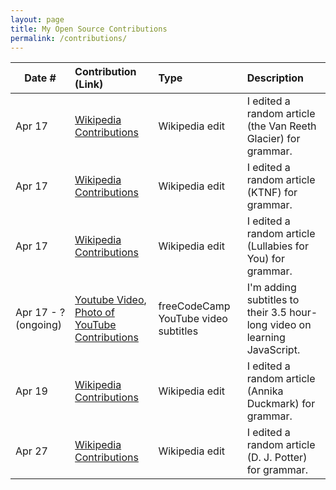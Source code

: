 ```yaml
---
layout: page
title: My Open Source Contributions
permalink: /contributions/
---
```


<!--
Type of the contribution should be "Wikipedia edit", "OpenStreet Map feature", "Documentation", "Course website", "Blog",
"Browse Add-on", etc.

The description should include a brief summary of what you did.

Replace the first row with your own contribution. 

-->





| Date #       | Contribution (Link)  | Type  | Description |
|---|:---|:---|:---|
| Apr 17 | [Wikipedia Contributions](https://en.wikipedia.org/wiki/Special:Contributions/Kylayujiri) | Wikipedia edit | I edited a random article (the Van Reeth Glacier) for grammar. |
| Apr 17 | [Wikipedia Contributions](https://en.wikipedia.org/wiki/Special:Contributions/Kylayujiri) | Wikipedia edit | I edited a random article (KTNF) for grammar. |
| Apr 17 | [Wikipedia Contributions](https://en.wikipedia.org/wiki/Special:Contributions/Kylayujiri) | Wikipedia edit | I edited a random article (Lullabies for You) for grammar. |
| Apr 17 - ? (ongoing) | [Youtube Video](https://en.wikipedia.org/wiki/Special:Contributions/Kylayujiri), [Photo of YouTube Contributions](https://drive.google.com/file/d/1eKYdi_88gJ-8hOWmc-66mdJU4qsDwImO/view?usp=sharing) | freeCodeCamp YouTube video subtitles | I'm adding subtitles to their 3.5 hour-long video on learning JavaScript. |
| Apr 19 | [Wikipedia Contributions](https://en.wikipedia.org/wiki/Special:Contributions/Kylayujiri) | Wikipedia edit | I edited a random article (Annika Duckmark) for grammar. |
| Apr 27 | [Wikipedia Contributions](https://en.wikipedia.org/wiki/Special:Contributions/Kylayujiri) | Wikipedia edit | I edited a random article (D. J. Potter) for grammar. |
